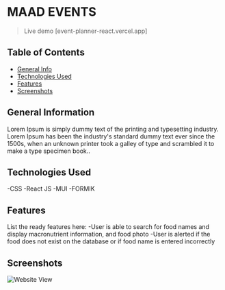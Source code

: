 # MAAD EVENTS

> Live demo [event-planner-react.vercel.app]

## Table of Contents

- [General Info](#general-information)
- [Technologies Used](#technologies-used)
- [Features](#features)
- [Screenshots](#screenshots)

## General Information

Lorem Ipsum is simply dummy text of the printing and typesetting industry. Lorem Ipsum has been the industry's standard dummy text ever since the 1500s, when an unknown printer took a galley of type and scrambled it to make a type specimen book..

## Technologies Used

-CSS
-React JS
-MUI
-FORMIK

## Features

List the ready features here:
-User is able to search for food names and display macronutrient information, and food photo
-User is alerted if the food does not exist on the database or if food name is entered incorrectly

## Screenshots

![Website View]()
